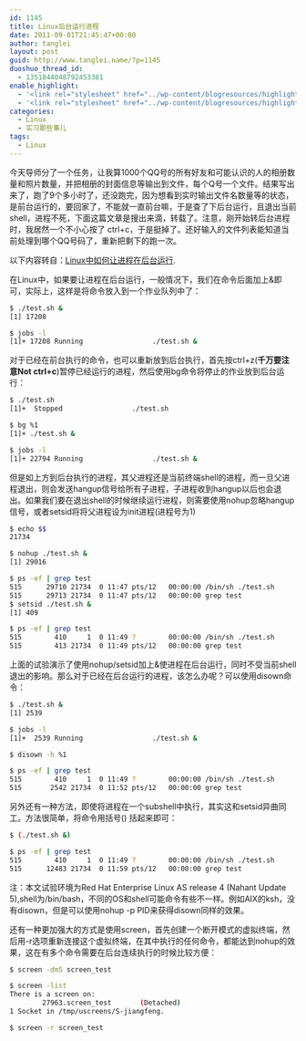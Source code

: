 ```yaml
---
id: 1145
title: Linux后台运行进程
date: 2011-09-01T21:45:47+00:00
author: tanglei
layout: post
guid: http://www.tanglei.name/?p=1145
duoshuo_thread_id:
  - 1351844048792453381
enable_highlight:
  - '<link rel="stylesheet" href="../wp-content/blogresources/highlightconfig/highlight.default.min.css"><script src="../wp-content/blogresources/highlightconfig/jquery-2.1.4.min.js"></script><script src="../wp-content/blogresources/highlightconfig/enable_highlight.js"></script>'
  - '<link rel="stylesheet" href="../wp-content/blogresources/highlightconfig/highlight.default.min.css"><script src="../wp-content/blogresources/highlightconfig/jquery-2.1.4.min.js"></script><script src="../wp-content/blogresources/highlightconfig/enable_highlight.js"></script>'
categories:
  - Linux
  - 实习那些事儿
tags:
  - Linux
---
```

今天导师分了一个任务，让我算1000个QQ号的所有好友和可能认识的人的相册数量和照片数量，并把相册的封面信息等输出到文件，每个Q号一个文件。结果写出来了，跑了9个多小时了，还没跑完，因为想看到实时输出文件名数量等的状态，是前台运行的，要回家了，不能就一直前台嘛，于是查了下后台运行，且退出当前shell，进程不死，下面这篇文章是搜出来滴，转载了。注意，刚开始转后台进程时，我居然一个不小心按了 ctrl+c，于是挺掉了。还好输入的文件列表能知道当前处理到哪个QQ号码了，重新把剩下的跑一次。
  

  
以下内容转自：[Linux](http://www.ningoo.net/html/2008/how_to_run_processes_on_background_in_linux.html)[中如何让进程在后台运行](http://www.ningoo.net/html/2008/how_to_run_processes_on_background_in_linux.html).
  

  
在Linux中，如果要让进程在后台运行，一般情况下，我们在命令后面加上&即可，实际上，这样是将命令放入到一个作业队列中了：

```bash
$ ./test.sh &
[1] 17208

$ jobs -l
[1]+ 17208 Running                 ./test.sh &
```

对于已经在前台执行的命令，也可以重新放到后台执行，首先按ctrl+z(**千万要注意Not ctrl+c**)暂停已经运行的进程，然后使用bg命令将停止的作业放到后台运行：

```bash
$ ./test.sh
[1]+  Stopped                 ./test.sh

$ bg %1
[1]+ ./test.sh &

$ jobs -l
[1]+ 22794 Running                 ./test.sh &
```

但是如上方到后台执行的进程，其父进程还是当前终端shell的进程，而一旦父进程退出，则会发送hangup信号给所有子进程，子进程收到hangup以后也会退出。如果我们要在退出shell的时候继续运行进程，则需要使用nohup忽略hangup信号，或者setsid将将父进程设为init进程(进程号为1)

```bash
$ echo $$
21734

$ nohup ./test.sh &
[1] 29016

$ ps -ef | grep test
515      29710 21734  0 11:47 pts/12   00:00:00 /bin/sh ./test.sh
515      29713 21734  0 11:47 pts/12   00:00:00 grep test
$ setsid ./test.sh &
[1] 409

$ ps -ef | grep test
515        410     1  0 11:49 ?        00:00:00 /bin/sh ./test.sh
515        413 21734  0 11:49 pts/12   00:00:00 grep test
```

上面的试验演示了使用nohup/setsid加上&使进程在后台运行，同时不受当前shell退出的影响。那么对于已经在后台运行的进程，该怎么办呢？可以使用disown命令： 

```bash
$ ./test.sh &
[1] 2539

$ jobs -l
[1]+  2539 Running                 ./test.sh &

$ disown -h %1

$ ps -ef | grep test
515        410     1  0 11:49 ?        00:00:00 /bin/sh ./test.sh
515       2542 21734  0 11:52 pts/12   00:00:00 grep test
```

另外还有一种方法，即使将进程在一个subshell中执行，其实这和setsid异曲同工。方法很简单，将命令用括号() 括起来即可： 

```bash
$ (./test.sh &)

$ ps -ef | grep test
515        410     1  0 11:49 ?        00:00:00 /bin/sh ./test.sh
515      12483 21734  0 11:59 pts/12   00:00:00 grep test
```

注：本文试验环境为Red Hat Enterprise Linux AS release 4 (Nahant Update 5),shell为/bin/bash，不同的OS和shell可能命令有些不一样。例如AIX的ksh，没有disown，但是可以使用nohup -p PID来获得disown同样的效果。
  
还有一种更加强大的方式是使用screen，首先创建一个断开模式的虚拟终端，然后用-r选项重新连接这个虚拟终端，在其中执行的任何命令，都能达到nohup的效果，这在有多个命令需要在后台连续执行的时候比较方便：

```bash
$ screen -dmS screen_test

$ screen -list
There is a screen on:
        27963.screen_test       (Detached)
1 Socket in /tmp/uscreens/S-jiangfeng.

$ screen -r screen_test
```
